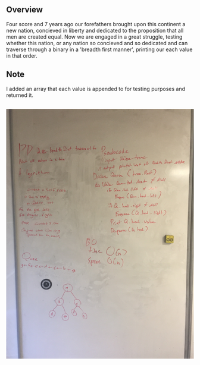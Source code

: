 ## Overview
Four score and 7 years ago our forefathers brought upon this continent a new nation, concieved in liberty and dedicated to the proposition that all men are created equal. Now we are engaged in a great struggle, testing whether this nation, or any nation so concieved and so dedicated and can traverse through a binary in a 'breadth first manner', printing our each value in that order.

## Note
I added an array that each value is appended to for testing purposes and returned it.

##
![whiteboard](../../assets/17_breadth_first_traversal.JPG)
